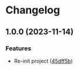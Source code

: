 # Changelog

## 1.0.0 (2023-11-14)


### Features

* Re-init project ([45dff5b](https://github.com/onpilot/boilerplate-nextjs-ts-tailwind/commit/45dff5b9c81ff96dedae16f0806705e078d25fe6))

